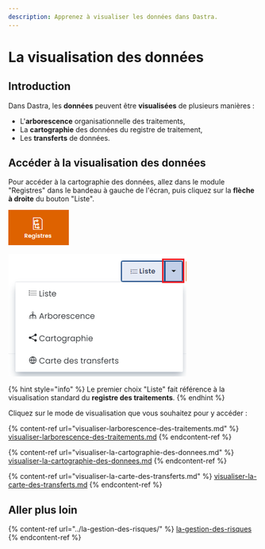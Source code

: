 ```yaml
---
description: Apprenez à visualiser les données dans Dastra.
---
```


# La visualisation des données

## Introduction

Dans Dastra, les **données** peuvent être **visualisées** de plusieurs manières :&#x20;

* L'**arborescence** organisationnelle des traitements,
* La **cartographie** des données du registre de traitement,
* Les **transferts** de données.

## Accéder à la visualisation des données

Pour accéder à la cartographie des données, allez dans le module "Registres" dans le bandeau à gauche de l'écran, puis cliquez sur la **flèche à droite** du bouton "Liste".

![Module "Registres"](<../../.gitbook/assets/image (199).png>)

![Flèche à droite du bouton "Liste" & menu déroulant](<../../.gitbook/assets/image (201).png>)

{% hint style="info" %}
Le premier choix "Liste" fait référence à la visualisation standard du **registre des traitements**.
{% endhint %}

Cliquez sur le mode de visualisation que vous souhaitez pour y accéder :

{% content-ref url="visualiser-larborescence-des-traitements.md" %}
[visualiser-larborescence-des-traitements.md](visualiser-larborescence-des-traitements.md)
{% endcontent-ref %}

{% content-ref url="visualiser-la-cartographie-des-donnees.md" %}
[visualiser-la-cartographie-des-donnees.md](visualiser-la-cartographie-des-donnees.md)
{% endcontent-ref %}

{% content-ref url="visualiser-la-carte-des-transferts.md" %}
[visualiser-la-carte-des-transferts.md](visualiser-la-carte-des-transferts.md)
{% endcontent-ref %}

## Aller plus loin

{% content-ref url="../la-gestion-des-risques/" %}
[la-gestion-des-risques](../la-gestion-des-risques/)
{% endcontent-ref %}
